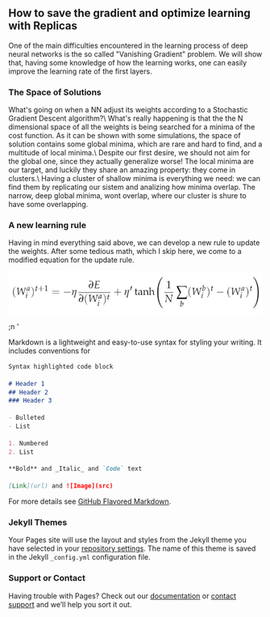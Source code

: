 ## How to save the gradient and optimize learning with Replicas

One of the main difficulties encountered in the learning process of deep neural networks is the so called "Vanishing Gradient" problem.
We will show that, having some knowledge of how the learning works, one can easily improve the learning rate of the first layers.

### The Space of Solutions

What's going on when a NN adjust its weights according to a Stochastic Gradient Descent algorithm?\\
What's really happening is that the the N dimensional space of all the weights is being searched for a minima of the cost function.
As it can be shown with some simulations, the space of solution contains some global minima, which are rare and hard to find, and a multitude of local minima.\\
Despite our first desire, we should not aim for the global one, since they actually generalize worse!
The local minima are our target, and luckily they share an amazing property: they come in clusters.\\
Having a cluster of shallow minima is everything we need: we can find them by replicating our sistem and analizing how minima overlap.
The narrow, deep global minima, wont overlap, where our cluster is shure to have some overlapping.

### A new learning rule

Having in mind everything said above, we can develop a new rule to update the weights. After some tedious math, which I skip here, we come to a modified equation for the update rule.

![image](rep.jpg)

;n '


Markdown is a lightweight and easy-to-use syntax for styling your writing. It includes conventions for

```markdown
Syntax highlighted code block

# Header 1
## Header 2
### Header 3

- Bulleted
- List

1. Numbered
2. List

**Bold** and _Italic_ and `Code` text

[Link](url) and ![Image](src)
```

For more details see [GitHub Flavored Markdown](https://guides.github.com/features/mastering-markdown/).

### Jekyll Themes

Your Pages site will use the layout and styles from the Jekyll theme you have selected in your [repository settings](https://github.com/Fabbricatore/NN/settings). The name of this theme is saved in the Jekyll `_config.yml` configuration file.

### Support or Contact

Having trouble with Pages? Check out our [documentation](https://help.github.com/categories/github-pages-basics/) or [contact support](https://github.com/contact) and we’ll help you sort it out.
